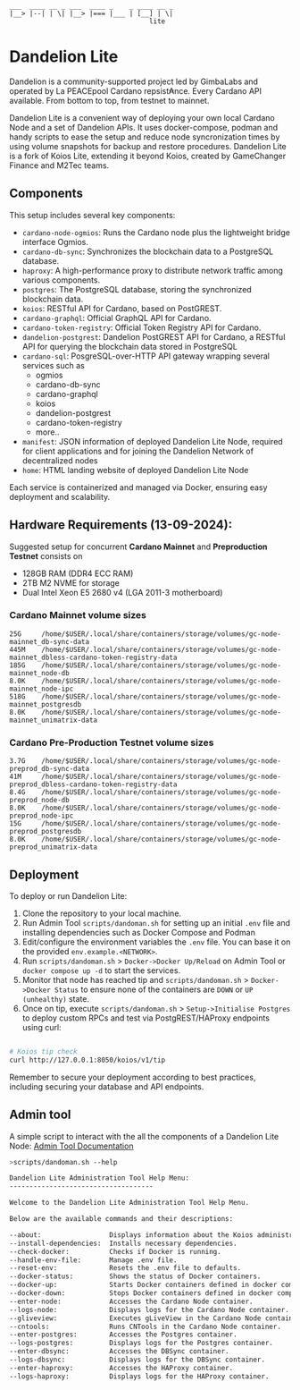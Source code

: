 <!-- ![Example Image](images/Koios.png) -->

```
___  ____ __ _ ___  ____ _    _ ____ __ _
|__> |--| | \| |__> |=== |___ | [__] | \|
                                   lite
```
# Dandelion Lite

Dandelion is a community-supported project led by GimbaLabs and operated by La PEACEpool Cardano repsist₳nce. Every Cardano API available. From bottom to top, from testnet to mainnet.

Dandelion Lite is a convenient way of deploying your own local Cardano Node and a set of Dandelion APIs. It uses docker-compose, podman and handy scripts to ease the setup and reduce node syncronization times by using volume snapshots for backup and restore procedures. Dandelion Lite is a fork of Koios Lite, extending it beyond Koios, created by GameChanger Finance and M2Tec teams.

## Components

This setup includes several key components:

- `cardano-node-ogmios`: Runs the Cardano node plus the lightweight bridge interface Ogmios.
- `cardano-db-sync`: Synchronizes the blockchain data to a PostgreSQL database.
- `haproxy`: A high-performance proxy to distribute network traffic among various components.
- `postgres`: The PostgreSQL database, storing the synchronized blockchain data.
- `koios`: RESTful API for Cardano, based on PostGREST. 
- `cardano-graphql`: Official GraphQL API for Cardano.
- `cardano-token-registry`: Official Token Registry API for Cardano.
- `dandelion-postgrest`: Dandelion PostGREST API for Cardano, a RESTful API for querying the blockchain data stored in PostgreSQL
- `cardano-sql`: PosgreSQL-over-HTTP API gateway wrapping several services such as
    - ogmios
    - cardano-db-sync
    - cardano-graphql
    - koios
    - dandelion-postgrest
    - cardano-token-registry
    - more..
- `manifest`: JSON information of deployed Dandelion Lite Node, required for client applications and for joining the Dandelion Network of decentralized nodes
- `home`: HTML landing website of deployed Dandelion Lite Node 

Each service is containerized and managed via Docker, ensuring easy deployment and scalability.

## Hardware Requirements (13-09-2024):

Suggested setup for concurrent **Cardano Mainnet** and **Preproduction Testnet** consists on

- 128GB RAM (DDR4 ECC RAM)
- 2TB M2 NVME for storage
- Dual Intel Xeon E5 2680 v4 (LGA 2011-3 motherboard)

### Cardano Mainnet volume sizes


    25G     /home/$USER/.local/share/containers/storage/volumes/gc-node-mainnet_db-sync-data
    445M    /home/$USER/.local/share/containers/storage/volumes/gc-node-mainnet_dbless-cardano-token-registry-data
    185G    /home/$USER/.local/share/containers/storage/volumes/gc-node-mainnet_node-db
    8.0K    /home/$USER/.local/share/containers/storage/volumes/gc-node-mainnet_node-ipc
    518G    /home/$USER/.local/share/containers/storage/volumes/gc-node-mainnet_postgresdb
    8.0K    /home/$USER/.local/share/containers/storage/volumes/gc-node-mainnet_unimatrix-data

### Cardano Pre-Production Testnet volume sizes

    3.7G    /home/$USER/.local/share/containers/storage/volumes/gc-node-preprod_db-sync-data
    41M     /home/$USER/.local/share/containers/storage/volumes/gc-node-preprod_dbless-cardano-token-registry-data
    8.4G    /home/$USER/.local/share/containers/storage/volumes/gc-node-preprod_node-db
    8.0K    /home/$USER/.local/share/containers/storage/volumes/gc-node-preprod_node-ipc
    15G     /home/$USER/.local/share/containers/storage/volumes/gc-node-preprod_postgresdb
    8.0K    /home/$USER/.local/share/containers/storage/volumes/gc-node-preprod_unimatrix-data

## Deployment

To deploy or run Dandelion Lite:

1. Clone the repository to your local machine.
2. Run Admin Tool `scripts/dandoman.sh` for setting up an initial `.env` file and installing dependencies such as Docker Compose and Podman
3. Edit/configure the environment variables the `.env` file. You can base it on the provided `env.example.<NETWORK>`.
4. Run `scripts/dandoman.sh` > `Docker->Docker Up/Reload` on Admin Tool or `docker compose up -d` to start the services.
5. Monitor that node has reached tip and `scripts/dandoman.sh` > `Docker->Docker Status` to ensure none of the containers are `DOWN` or `UP (unhealthy)` state.
4. Once on tip, execute `scripts/dandoman.sh` > `Setup->Initialise Postgres` to deploy custom RPCs and test via PostgREST/HAProxy endpoints using curl:
```bash

# Koios tip check
curl http://127.0.0.1:8050/koios/v1/tip

```

Remember to secure your deployment according to best practices, including securing your database and API endpoints.


## Admin tool
A simple script to interact with the all the components of a Dandelion Lite Node:
[Admin Tool Documentation](AdminTool.md)

```bash
>scripts/dandoman.sh --help

Dandelion Lite Administration Tool Help Menu:
------------------------------------

Welcome to the Dandelion Lite Administration Tool Help Menu.

Below are the available commands and their descriptions:

--about: 			     Displays information about the Koios administration tool.
--install-dependencies:  Installs necessary dependencies.
--check-docker: 		 Checks if Docker is running.
--handle-env-file: 		 Manage .env file.
--reset-env: 			 Resets the .env file to defaults.
--docker-status: 		 Shows the status of Docker containers.
--docker-up: 			 Starts Docker containers defined in docker compose.yml.
--docker-down: 			 Stops Docker containers defined in docker compose.yml.
--enter-node: 			 Accesses the Cardano Node container.
--logs-node: 			 Displays logs for the Cardano Node container.
--gliveview: 			 Executes gLiveView in the Cardano Node container.
--cntools: 			     Runs CNTools in the Cardano Node container.
--enter-postgres: 		 Accesses the Postgres container.
--logs-postgres: 		 Displays logs for the Postgres container.
--enter-dbsync: 		 Accesses the DBSync container.
--logs-dbsync: 			 Displays logs for the DBSync container.
--enter-haproxy: 		 Accesses the HAProxy container.
--logs-haproxy: 		 Displays logs for the HAProxy container.
```
